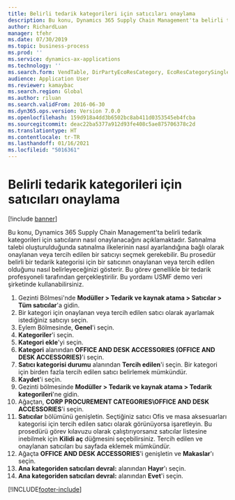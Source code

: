 ```yaml
---
title: Belirli tedarik kategorileri için satıcıları onaylama
description: Bu konu, Dynamics 365 Supply Chain Management'ta belirli tedarik kategorileri için satıcıların nasıl onaylanacağını açıklamaktadır.
author: RichardLuan
manager: tfehr
ms.date: 07/30/2019
ms.topic: business-process
ms.prod: ''
ms.service: dynamics-ax-applications
ms.technology: ''
ms.search.form: VendTable, DirPartyEcoResCategory, EcoResCategorySingleLookup, ProcCategoryHierarchyManagement
audience: Application User
ms.reviewer: kamaybac
ms.search.region: Global
ms.author: riluan
ms.search.validFrom: 2016-06-30
ms.dyn365.ops.version: Version 7.0.0
ms.openlocfilehash: 159d918a4dd3b6502bc8ab411d0353545eb4fcba
ms.sourcegitcommit: deac22ba5377a912d93fe408c5ae875706378c2d
ms.translationtype: HT
ms.contentlocale: tr-TR
ms.lasthandoff: 01/16/2021
ms.locfileid: "5016361"
---
```

# <a name="approve-vendors-for-specific-procurement-categories"></a>Belirli tedarik kategorileri için satıcıları onaylama

[!include [banner](../../includes/banner.md)]

Bu konu, Dynamics 365 Supply Chain Management'ta belirli tedarik kategorileri için satıcıların nasıl onaylanacağını açıklamaktadır. Satınalma talebi oluşturulduğunda satınalma ilkelerinin nasıl ayarlandığına bağlı olarak onaylanan veya tercih edilen bir satıcıyı seçmek gerekebilir. Bu prosedür belirli bir tedarik kategorisi için bir satıcının onaylanan veya tercih edilen olduğunu nasıl belirleyeceğinizi gösterir. Bu görev genellikle bir tedarik profesyoneli tarafından gerçekleştirilir. Bu yordamı USMF demo veri şirketinde kullanabilirsiniz.

1. Gezinti Bölmesi'nde **Modüller > Tedarik ve kaynak atama > Satıcılar > Tüm satıcılar**'a gidin.
2. Bir kategori için onaylanan veya tercih edilen satıcı olarak ayarlamak istediğiniz satıcıyı seçin.
3. Eylem Bölmesinde, **Genel**'i seçin.
4. **Kategoriler**'i seçin.
5. **Kategori ekle**'yi seçin.
6. **Kategori** alanından **OFFICE AND DESK ACCESSORIES (OFFICE AND DESK ACCESSORIES)**'i seçin.
7. **Satıcı kategorisi durumu** alanından **Tercih edilen**'i seçin. Bir kategori için birden fazla tercih edilen satıcı belirlemek mümkündür.  
8. **Kaydet**'i seçin.
9. Gezinti bölmesinde **Modüller > Tedarik ve kaynak atama > Tedarik kategorileri**'ne gidin.
10. Ağaçtan, **CORP PROCUREMENT CATEGORIES\OFFICE AND DESK ACCESSORIES**'i seçin.
11. **Satıcılar** bölümünü genişletin. Seçtiğiniz satıcı Ofis ve masa aksesuarları kategorisi için tercih edilen satıcı olarak görünüyorsa işaretleyin. Bu prosedürü görev kılavuzu olarak çalıştırıyorsanız satıcılar listesine inebilmek için **Kilidi aç** düğmesini seçebilirsiniz.  Tercih edilen ve onaylanan satıcıları bu sayfada eklemek mümkündür.  
12. Ağaçta **OFFICE AND DESK ACCESSORIES**'i genişletin ve **Makaslar**'ı seçin.
13. **Ana kategoriden satıcıları devral:** alanından **Hayır**'ı seçin.
14. **Ana kategoriden satıcıları devral:** alanından **Evet**'i seçin.



[!INCLUDE[footer-include](../../../includes/footer-banner.md)]